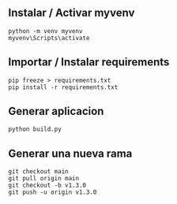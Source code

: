 ## Instalar / Activar myvenv
```
python -m venv myvenv
myvenv\Scripts\activate
```
## Importar / Instalar requirements
```
pip freeze > requirements.txt
pip install -r requirements.txt
```
## Generar aplicacion
```
python build.py
```
## Generar una nueva rama
```
git checkout main
git pull origin main
git checkout -b v1.3.0
git push -u origin v1.3.0
```